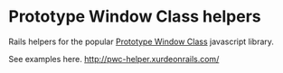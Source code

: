 Prototype Window Class helpers
==============================

Rails helpers for the popular [Prototype Window Class](http://prototype-window.xilinus.com/) javascript library.

See examples here. http://pwc-helper.xurdeonrails.com/